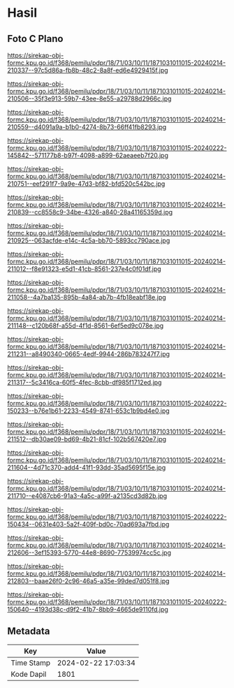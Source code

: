 # Hasil

## Foto C Plano

https://sirekap-obj-formc.kpu.go.id/f368/pemilu/pdpr/18/71/03/10/11/1871031011015-20240214-210337--97c5d86a-fb8b-48c2-8a8f-ed6e4929415f.jpg

https://sirekap-obj-formc.kpu.go.id/f368/pemilu/pdpr/18/71/03/10/11/1871031011015-20240214-210506--35f3e913-59b7-43ee-8e55-a29788d2966c.jpg

https://sirekap-obj-formc.kpu.go.id/f368/pemilu/pdpr/18/71/03/10/11/1871031011015-20240214-210559--d4091a9a-b1b0-4274-8b73-66ff41fb8293.jpg

https://sirekap-obj-formc.kpu.go.id/f368/pemilu/pdpr/18/71/03/10/11/1871031011015-20240222-145842--571177b8-b97f-4098-a899-62aeaeeb7f20.jpg

https://sirekap-obj-formc.kpu.go.id/f368/pemilu/pdpr/18/71/03/10/11/1871031011015-20240214-210751--eef291f7-9a9e-47d3-bf82-bfd520c542bc.jpg

https://sirekap-obj-formc.kpu.go.id/f368/pemilu/pdpr/18/71/03/10/11/1871031011015-20240214-210839--cc8558c9-34be-4326-a840-28a41165359d.jpg

https://sirekap-obj-formc.kpu.go.id/f368/pemilu/pdpr/18/71/03/10/11/1871031011015-20240214-210925--063acfde-e14c-4c5a-bb70-5893cc790ace.jpg

https://sirekap-obj-formc.kpu.go.id/f368/pemilu/pdpr/18/71/03/10/11/1871031011015-20240214-211012--f8e91323-e5d1-41cb-8561-237e4c0f01df.jpg

https://sirekap-obj-formc.kpu.go.id/f368/pemilu/pdpr/18/71/03/10/11/1871031011015-20240214-211058--4a7ba135-895b-4a84-ab7b-4fb18eabf18e.jpg

https://sirekap-obj-formc.kpu.go.id/f368/pemilu/pdpr/18/71/03/10/11/1871031011015-20240214-211148--c120b68f-a55d-4f1d-8561-6ef5ed9c078e.jpg

https://sirekap-obj-formc.kpu.go.id/f368/pemilu/pdpr/18/71/03/10/11/1871031011015-20240214-211231--a8490340-0665-4edf-9944-286b783247f7.jpg

https://sirekap-obj-formc.kpu.go.id/f368/pemilu/pdpr/18/71/03/10/11/1871031011015-20240214-211317--5c3416ca-60f5-4fec-8cbb-df985f1712ed.jpg

https://sirekap-obj-formc.kpu.go.id/f368/pemilu/pdpr/18/71/03/10/11/1871031011015-20240222-150233--b76e1b61-2233-4549-8741-653c1b9bd4e0.jpg

https://sirekap-obj-formc.kpu.go.id/f368/pemilu/pdpr/18/71/03/10/11/1871031011015-20240214-211512--db30ae09-bd69-4b21-81cf-102b567420e7.jpg

https://sirekap-obj-formc.kpu.go.id/f368/pemilu/pdpr/18/71/03/10/11/1871031011015-20240214-211604--4d71c370-add4-41f1-93dd-35ad5695f15e.jpg

https://sirekap-obj-formc.kpu.go.id/f368/pemilu/pdpr/18/71/03/10/11/1871031011015-20240214-211710--e4087cb6-91a3-4a5c-a99f-a2135cd3d82b.jpg

https://sirekap-obj-formc.kpu.go.id/f368/pemilu/pdpr/18/71/03/10/11/1871031011015-20240222-150434--0631e403-5a2f-409f-bd0c-70ad693a7fbd.jpg

https://sirekap-obj-formc.kpu.go.id/f368/pemilu/pdpr/18/71/03/10/11/1871031011015-20240214-212606--3ef15393-5770-44e8-8690-77539974cc5c.jpg

https://sirekap-obj-formc.kpu.go.id/f368/pemilu/pdpr/18/71/03/10/11/1871031011015-20240214-212803--baae26f0-2c96-46a5-a35e-99ded7d051f8.jpg

https://sirekap-obj-formc.kpu.go.id/f368/pemilu/pdpr/18/71/03/10/11/1871031011015-20240222-150640--4193d38c-d9f2-41b7-8bb9-4665de9110fd.jpg


## Metadata

| Key        | Value               |
| ---------- | ------------------- |
| Time Stamp | 2024-02-22 17:03:34 |
| Kode Dapil | 1801                |




